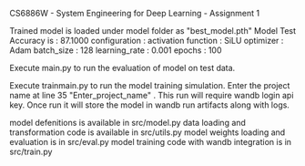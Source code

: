 CS6886W - System Engineering for Deep Learning - Assignment 1

Trained model is loaded under model folder as "best_model.pth"
    Model Test Accuracy is : 87.1000
    configuration : activation function : SiLU
                    optimizer           : Adam
                    batch_size          : 128
                    learning_rate       : 0.001
                    epochs              : 100

Execute main.py to run the evaluation of model on test data.

Execute trainmain.py to run the model training simulation. 
    Enter the project name at line 35 "Enter_project_name" . 
    This run will require wandb login api key. Once run it will store the model in wandb run artifacts along with logs.

model defenitions is available in src/model.py
data loading and transformation code is available in src/utils.py
model weights loading and evaluation is in src/eval.py
model training code with wandb integration is in src/train.py





